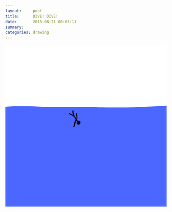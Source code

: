 ```yaml
---
layout:     post
title:      DIVE! DIVE!
date:       2015-08-21 00:03:11
summary:    
categories: drawing
---
```

![DIVE! DIVE!](/images/_diary/DIVE-DIVE.png "Live HARD.")